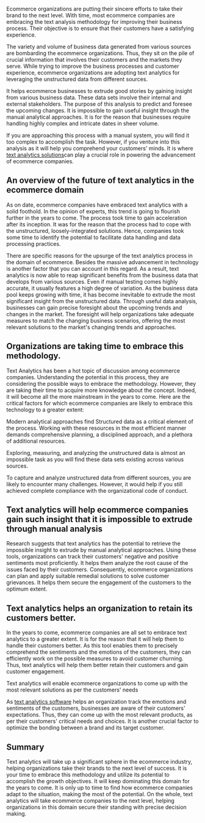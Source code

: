 Ecommerce organizations are putting their sincere efforts to take their brand to the next level. With time, most ecommerce companies are embracing the text analysis methodology for improving their business process. Their objective is to ensure that their customers have a satisfying experience. 

The variety and volume of business data generated from various sources are bombarding the ecommerce organizations. Thus, they sit on the pile of crucial information that involves their customers and the markets they serve. While trying to improve the business processes and customer experience, ecommerce organizations are adopting text analytics for leveraging the unstructured data from different sources. 

It helps ecommerce businesses to extrude good stories by gaining insight from various business data. These data sets involve their internal and external stakeholders. The purpose of this analysis to predict and foresee the upcoming changes. It is impossible to gain useful insight through the manual analytical approaches. It is for the reason that businesses require handling highly complex and intricate dates in sheer volume. 

If you are approaching this process with a manual system, you will find it too complex to accomplish the task. However, if you venture into this analysis as it will help you comprehend your customers' minds. It is where [text analytics solutions](https://www.tex-ai.com/text-analytics)can play a crucial role in powering the advancement of ecommerce companies.

## An overview of the future of text analytics in the ecommerce domain

As on date, ecommerce companies have embraced text analytics with a solid foothold. In the opinion of experts, this trend is going to flourish further in the years to come. The process took time to gain acceleration after its inception. It was for the reason that the process had to cope with the unstructured, loosely-integrated solutions. Hence, companies took some time to identify the potential to facilitate data handling and data processing practices. 

There are specific reasons for the upsurge of the text analytics process in the domain of ecommerce. Besides the massive advancement in technology is another factor that you can account in this regard. As a result, text analytics is now able to reap significant benefits from the business data that develops from various sources. Even if manual testing comes highly accurate, it usually features a high degree of variation. As the business data pool keeps growing with time, it has become inevitable to extrude the most significant insight from the unstructured data. Through useful data analysis, businesses can gain precise foresight about the upcoming trends and changes in the market. The foresight will help organizations take adequate measures to match the changing business scenarios, offering the most relevant solutions to the market's changing trends and approaches. 


## Organizations are taking time to embrace this methodology. 

Text Analytics has been a hot topic of discussion among ecommerce companies. Understanding the potential in this process, they are considering the possible ways to embrace the methodology. However, they are taking their time to acquire more knowledge about the concept. Indeed, it will become all the more mainstream in the years to come. Here are the critical factors for which ecommerce companies are likely to embrace this technology to a greater extent: 

Modern analytical approaches find Structured data as a critical element of the process. Working with these resources in the most efficient manner demands comprehensive planning, a disciplined approach, and a plethora of additional resources. 

Exploring, measuring, and analyzing the unstructured data is almost an impossible task as you will find these data sets existing across various sources.
 
To capture and analyze unstructured data from different sources, you are likely to encounter many challenges. However, it would help if you still achieved complete compliance with the organizational code of conduct. 

## Text analytics will help ecommerce companies gain such insight that it is impossible to extrude through manual analysis

Research suggests that text analytics has the potential to retrieve the impossible insight to extrude by manual analytical approaches. Using these tools, organizations can track their customers' negative and positive sentiments most proficiently. It helps them analyze the root cause of the issues faced by their customers. Consequently, ecommerce organizations can plan and apply suitable remedial solutions to solve customer grievances. It helps them secure the engagement of the customers to the optimum extent. 

## Text analytics helps an organization to retain its customers better. 

In the years to come, ecommerce companies are all set to embrace text analytics to a greater extent. It is for the reason that it will help them to handle their customers better. As this tool enables them to precisely comprehend the sentiments and the emotions of the customers, they can efficiently work on the possible measures to avoid customer churning. Thus, text analytics will help them better retain their customers and gain customer engagement.

Text analytics will enable ecommerce organizations to come up with the most relevant solutions as per the customers' needs 

As [text analytics software](https://www.tex-ai.com)
 helps an organization track the emotions and sentiments of the customers, businesses are aware of their customers' expectations. Thus, they can come up with the most relevant products, as per their customers' critical needs and choices. It is another crucial factor to optimize the bonding between a brand and its target customer.

## Summary

Text analytics will take up a significant sphere in the ecommerce industry, helping organizations take their brands to the next level of success. It is your time to embrace this methodology and utilize its potential to accomplish the growth objectives. It will keep dominating this domain for the years to come. It is only up to time to find how ecommerce companies adapt to the situation, making the most of the potential. On the whole, text analytics will take ecommerce companies to the next level, helping organizations in this domain secure their standing with precise decision making.